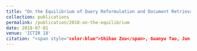 ```yaml
---
title: "On the Equilibrium of Query Reformulation and Document Retrieval"
collection: publications
permalink: /publication/2018-on-the-equilibrium
date: 2018-07-01
venue: 'ICTIR 18'
citation: "<span style="color:blue">Shihao Zou</span>, Guanyu Tao, Jun Wang, Weinan Zhang and Dell Zhang, &quot;On the Equilibrium of Query Reformulation and Document Retrieval,&quot; ACM SIGIR International Conference on the Theory of Information Retrieval (ICTIR 18), accpeted."
---
```

